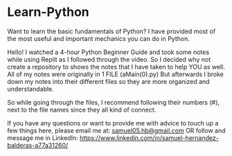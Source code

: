 # Learn-Python
Want to learn the basic fundamentals of Python? I have provided most of the most useful and important mechanics you can do in Python.

Hello! I watched a 4-hour Python Beginner Guide and took some notes while using Replit as I followed through the video. So I decided 
why not create a repository to shows the notes that I have taken to help YOU as well. All of my notes were originally in 1 FILE (aMain(0).py)
But afterwards I broke down my notes into their different files so they are more organized and understandable.

So while going through the files, I recommend following their numbers (#), next to the file names since they all kind of connect.

If you have any questions or want to provide me with advice to touch up a few things here, please email me at: 
samuel05.hb@gmail.com
OR follow and message me in LinkedIn:
https://www.linkedin.com/in/samuel-hernandez-balderas-a77a31260/
